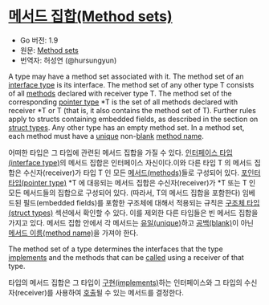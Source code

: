 # [메서드 집합(Method sets)](#method-sets)

* Go 버전: 1.9
* 원문: [Method sets](https://golang.org/ref/spec#Method_sets)
* 번역자: 허성연 (@hursungyun)

A type may have a method set associated with it. The method set of an [interface type](/Types/interface_types.html) is its interface. The method set of any other type T consists of all [methods](/Declarations%20and%20scope/method_declarations.html) declared with receiver type T. The method set of the corresponding [pointer type](/Types/pointer_types.html) \*T is the set of all methods declared with receiver \*T or T (that is, it also contains the method set of T). Further rules apply to structs containing embedded fields, as described in the section on [struct types](/Types/struct_types.html). Any other type has an empty method set. In a method set, each method must have a [unique](/Declarations%20and%20scope/uniqueness_of_identifiers.html) non-[blank](/Declarations%20and%20scope/blank_identifier.html) [method name](/Types/interface_types.html#MethodName).

어떠한 타입은 그 타입에 관련된 메서드 집합을 가질 수 있다. [인터페이스 타입(interface type)](/Types/interface_types.html)의 메서드 집합은 인터페이스 자신이다.이와 다른 타입 T 의 메서드 집합은 수신자(receiver)가 타입 T 인 모든 [메서드(methods)](/Declarations%20and%20scope/method_declarations.html)들로 구성되어 있다. [포인터 타입(pointer type)](/Types/pointer_types.html) \*T 에 대응되는 메서드 집합은 수신자(receiver)가 \*T 또는 T 인 모든 메서드들의 집합으로 구성되어 있다. (따라서, T의 메서드 집합을 포함한다) 임베드된 필드(embedded fields)를 포함한 구조체에 대해서 적용되는 규칙은 [구조체 타입(struct types)](/Types/struct_types.html) 섹션에서 확인할 수 있다. 이를 제외한 다른 타입들은 빈 메서드 집합을 가지고 있다. 메서드 집합 안에서 각 메서드는 [유일(unique)](/Declarations%20and%20scope/uniqueness_of_identifiers.html)하고 [공백(blank)](/Declarations%20and%20scope/blank_identifier.html)이 아닌 [메서드 이름(method name)](/Types/interface_types.html#MethodName)을 가져야 한다.

The method set of a type determines the interfaces that the type [implements](/Types/interface_types.html) and the methods that can be [called](/Expressions/calls.html) using a receiver of that type.

타입의 메서드 집합은 그 타입이 [구현(implements)](/Types/interface_types.html)하는 인터페이스와 그 타입의 수신자(receiver)를 사용하여 [호출](/Expressions/calls.html)될 수 있는 메서드를 결정한다.
